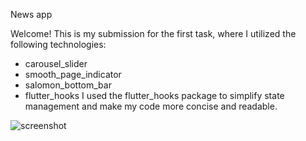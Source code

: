 News app

Welcome! This is my submission for the first task, where I utilized the following technologies:

-   carousel_slider
-   smooth_page_indicator
-   salomon_bottom_bar
-   flutter_hooks
    I used the flutter_hooks package to simplify state management and make my code more concise and readable.

![screenshot](https://lh3.googleusercontent.com/pw/AMWts8AteRZEhJoG4ydnTgR3gsDeT-l-aDF6CSayDI-b6Oz5lKwc6QK1eTq05accih6LmuSsPXq12toKgbtdig90SnycGbpDeaHam3nBkcvMAt_sVdy4X3c7YFAUqXWoFdP5u37GfdeuCENCmj3R-fFTRwcJMQ=w439-h976-s-no?authuser=0)
